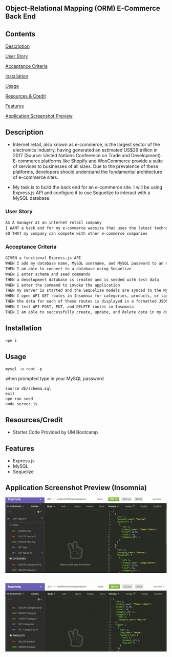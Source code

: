 ## Object-Relational Mapping (ORM) E-Commerce Back End


## Contents
[Description](#description)

[User Story](#user-story)

[Acceptance Criteria](#acceptance-criteria)

[Installation](#installation)

[Usage](#usage)

[Resources & Credit](#resourcescredit)

[Features](#features)

[Application Screenshot Preview](#application-screenshot-preview)

## Description 

- Internet retail, also known as e-commerce, is the largest sector of the electronics industry, having generated an estimated US$29 trillion in 2017 (Source: United Nations Conference on Trade and Development). E-commerce platforms like Shopify and WooCommerce provide a suite of services to businesses of all sizes. Due to the prevalence of these platforms, developers should understand the fundamental architecture of e-commerce sites.

- My task is to build the back end for an e-commerce site. I will be using Express.js API and configure it to use Sequelize to interact with a MySQL database.


### User Story
```md
AS A manager at an internet retail company
I WANT a back end for my e-commerce website that uses the latest technologies
SO THAT my company can compete with other e-commerce companies
```

### Acceptance Criteria 
```md
GIVEN a functional Express.js API
WHEN I add my database name, MySQL username, and MySQL password to an environment variable file
THEN I am able to connect to a database using Sequelize
WHEN I enter schema and seed commands
THEN a development database is created and is seeded with test data
WHEN I enter the command to invoke the application
THEN my server is started and the Sequelize models are synced to the MySQL database
WHEN I open API GET routes in Insomnia for categories, products, or tags
THEN the data for each of these routes is displayed in a formatted JSON
WHEN I test API POST, PUT, and DELETE routes in Insomnia
THEN I am able to successfully create, update, and delete data in my database
```

## Installation
```md
npm i
```

## Usage
```
mysql -u root -p 
```
when prompted type in your MySQL password
```
source db/schema.sql
exit
npm run seed
node server.js
```


## Resources/Credit
* Starter Code Provided by UM Bootcamp 


## Features
* Express.js
* MySQL
* Sequelize


## Application Screenshot Preview (Insomnia)

![E-Commerce_SQL](./images/E-Commerce_IMG1.png)

##
![E-Commerce_SQL](./images/E-Commerce_IMG2.png)


